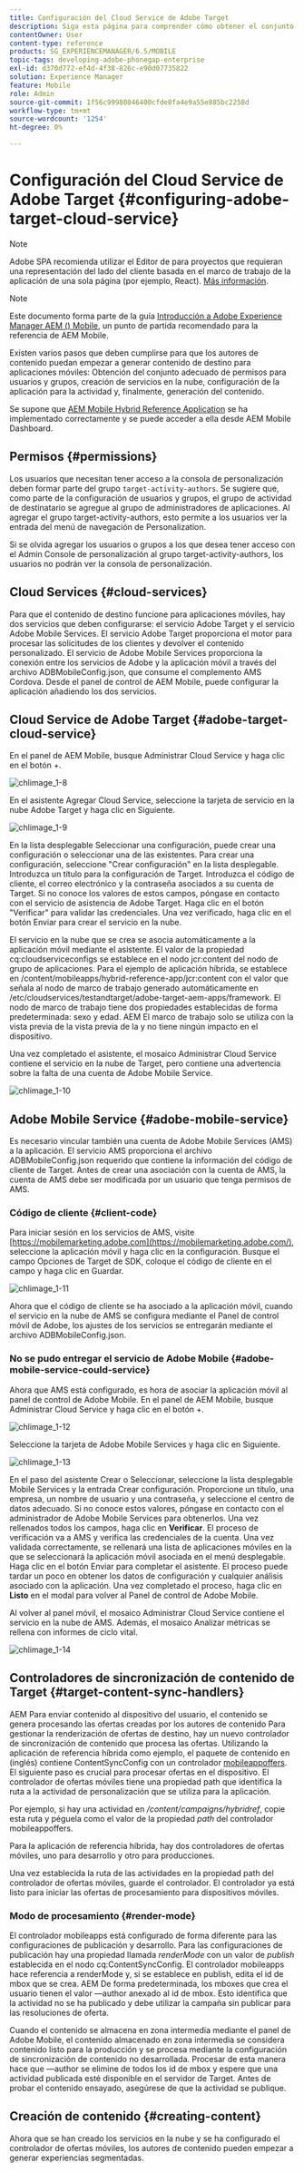 ```yaml
---
title: Configuración del Cloud Service de Adobe Target
description: Siga esta página para comprender cómo obtener el conjunto correcto de permisos para usuarios y grupos, crear servicios en la nube, configurar la aplicación para la actividad y, finalmente, generar el contenido.
contentOwner: User
content-type: reference
products: SG_EXPERIENCEMANAGER/6.5/MOBILE
topic-tags: developing-adobe-phonegap-enterprise
exl-id: d370d772-ef4d-4f38-826c-e90d07735822
solution: Experience Manager
feature: Mobile
role: Admin
source-git-commit: 1f56c99980846400cfde8fa4e9a55e885bc2258d
workflow-type: tm+mt
source-wordcount: '1254'
ht-degree: 0%

---
```


# Configuración del Cloud Service de Adobe Target {#configuring-adobe-target-cloud-service}

>[!NOTE]
>
>Adobe SPA recomienda utilizar el Editor de para proyectos que requieran una representación del lado del cliente basada en el marco de trabajo de la aplicación de una sola página (por ejemplo, React). [Más información](/help/sites-developing/spa-overview.md).

>[!NOTE]
>
>Este documento forma parte de la guía [Introducción a Adobe Experience Manager AEM () Mobile](/help/mobile/getting-started-aem-mobile.md), un punto de partida recomendado para la referencia de AEM Mobile.

Existen varios pasos que deben cumplirse para que los autores de contenido puedan empezar a generar contenido de destino para aplicaciones móviles: Obtención del conjunto adecuado de permisos para usuarios y grupos, creación de servicios en la nube, configuración de la aplicación para la actividad y, finalmente, generación del contenido.

Se supone que [AEM Mobile Hybrid Reference Application](https://github.com/Adobe-Marketing-Cloud-Apps/aem-mobile-hybrid-reference) se ha implementado correctamente y se puede acceder a ella desde AEM Mobile Dashboard.

## Permisos {#permissions}

Los usuarios que necesitan tener acceso a la consola de personalización deben formar parte del grupo `target-activity-authors`. Se sugiere que, como parte de la configuración de usuarios y grupos, el grupo de actividad de destinatario se agregue al grupo de administradores de aplicaciones. Al agregar el grupo target-activity-authors, esto permite a los usuarios ver la entrada del menú de navegación de Personalization.

Si se olvida agregar los usuarios o grupos a los que desea tener acceso con el Admin Console de personalización al grupo target-activity-authors, los usuarios no podrán ver la consola de personalización.

## Cloud Services {#cloud-services}

Para que el contenido de destino funcione para aplicaciones móviles, hay dos servicios que deben configurarse: el servicio Adobe Target y el servicio Adobe Mobile Services. El servicio Adobe Target proporciona el motor para procesar las solicitudes de los clientes y devolver el contenido personalizado. El servicio de Adobe Mobile Services proporciona la conexión entre los servicios de Adobe y la aplicación móvil a través del archivo ADBMobileConfig.json, que consume el complemento AMS Cordova. Desde el panel de control de AEM Mobile, puede configurar la aplicación añadiendo los dos servicios.

## Cloud Service de Adobe Target {#adobe-target-cloud-service}

En el panel de AEM Mobile, busque Administrar Cloud Service y haga clic en el botón +.

![chlimage_1-8](assets/chlimage_1-8.png)

En el asistente Agregar Cloud Service, seleccione la tarjeta de servicio en la nube Adobe Target y haga clic en Siguiente.

![chlimage_1-9](assets/chlimage_1-9.png)

En la lista desplegable Seleccionar una configuración, puede crear una configuración o seleccionar una de las existentes. Para crear una configuración, seleccione &quot;Crear configuración&quot; en la lista desplegable. Introduzca un título para la configuración de Target. Introduzca el código de cliente, el correo electrónico y la contraseña asociados a su cuenta de Target. Si no conoce los valores de estos campos, póngase en contacto con el servicio de asistencia de Adobe Target. Haga clic en el botón &quot;Verificar&quot; para validar las credenciales. Una vez verificado, haga clic en el botón Enviar para crear el servicio en la nube.

El servicio en la nube que se crea se asocia automáticamente a la aplicación móvil mediante el asistente. El valor de la propiedad cq:cloudserviceconfigs se establece en el nodo jcr:content del nodo de grupo de aplicaciones. Para el ejemplo de aplicación híbrida, se establece en /content/mobileapps/hybrid-reference-app/jcr:content con el valor que señala al nodo de marco de trabajo generado automáticamente en /etc/cloudservices/testandtarget/adobe-target-aem-apps/framework. El nodo de marco de trabajo tiene dos propiedades establecidas de forma predeterminada: sexo y edad. AEM El marco de trabajo solo se utiliza con la vista previa de la vista previa de la y no tiene ningún impacto en el dispositivo.

Una vez completado el asistente, el mosaico Administrar Cloud Service contiene el servicio en la nube de Target, pero contiene una advertencia sobre la falta de una cuenta de Adobe Mobile Service.

![chlimage_1-10](assets/chlimage_1-10.png)

## Adobe Mobile Service {#adobe-mobile-service}

Es necesario vincular también una cuenta de Adobe Mobile Services (AMS) a la aplicación. El servicio AMS proporciona el archivo ADBMobileConfig.json requerido que contiene la información del código de cliente de Target. Antes de crear una asociación con la cuenta de AMS, la cuenta de AMS debe ser modificada por un usuario que tenga permisos de AMS.

### Código de cliente {#client-code}

Para iniciar sesión en los servicios de AMS, visite [https://mobilemarketing.adobe.com](https://mobilemarketing.adobe.com/), seleccione la aplicación móvil y haga clic en la configuración. Busque el campo Opciones de Target de SDK, coloque el código de cliente en el campo y haga clic en Guardar.

![chlimage_1-11](assets/chlimage_1-11.png)

Ahora que el código de cliente se ha asociado a la aplicación móvil, cuando el servicio en la nube de AMS se configura mediante el Panel de control móvil de Adobe, los ajustes de los servicios se entregarán mediante el archivo ADBMobileConfig.json.

### No se pudo entregar el servicio de Adobe Mobile {#adobe-mobile-service-could-service}

Ahora que AMS está configurado, es hora de asociar la aplicación móvil al panel de control de Adobe Mobile. En el panel de AEM Mobile, busque Administrar Cloud Service y haga clic en el botón +.

![chlimage_1-12](assets/chlimage_1-12.png)

Seleccione la tarjeta de Adobe Mobile Services y haga clic en Siguiente.

![chlimage_1-13](assets/chlimage_1-13.png)

En el paso del asistente Crear o Seleccionar, seleccione la lista desplegable Mobile Services y la entrada Crear configuración. Proporcione un título, una empresa, un nombre de usuario y una contraseña, y seleccione el centro de datos adecuado. Si no conoce estos valores, póngase en contacto con el administrador de Adobe Mobile Services para obtenerlos. Una vez rellenados todos los campos, haga clic en **Verificar**. El proceso de verificación va a AMS y verifica las credenciales de la cuenta. Una vez validada correctamente, se rellenará una lista de aplicaciones móviles en la que se seleccionará la aplicación móvil asociada en el menú desplegable. Haga clic en el botón Enviar para completar el asistente. El proceso puede tardar un poco en obtener los datos de configuración y cualquier análisis asociado con la aplicación. Una vez completado el proceso, haga clic en **Listo** en el modal para volver al Panel de control de Adobe Mobile.

Al volver al panel móvil, el mosaico Administrar Cloud Service contiene el servicio en la nube de AMS. Además, el mosaico Analizar métricas se rellena con informes de ciclo vital.

![chlimage_1-14](assets/chlimage_1-14.png)

## Controladores de sincronización de contenido de Target {#target-content-sync-handlers}

AEM Para enviar contenido al dispositivo del usuario, el contenido se genera procesando las ofertas creadas por los autores de contenido Para gestionar la renderización de ofertas de destino, hay un nuevo controlador de sincronización de contenido que procesa las ofertas. Utilizando la aplicación de referencia híbrida como ejemplo, el paquete de contenido en (inglés) contiene ContentSyncConfig con un controlador [mobileappoffers](https://github.com/Adobe-Marketing-Cloud-Apps/aem-mobile-hybrid-reference/blob/master/aem-package/content-author/src/main/content/jcr_root/content/mobileapps/hybrid-reference-app/en/_jcr_content/pge-app/app-config-dev/targetOffers/.content.xml). El siguiente paso es crucial para procesar ofertas en el dispositivo. El controlador de ofertas móviles tiene una propiedad path que identifica la ruta a la actividad de personalización que se utiliza para la aplicación.

Por ejemplo, si hay una actividad en */content/campaigns/hybridref*, copie esta ruta y péguela como el valor de la propiedad *path* del controlador mobileappoffers.

Para la aplicación de referencia híbrida, hay dos controladores de ofertas móviles, uno para desarrollo y otro para producciones.

Una vez establecida la ruta de las actividades en la propiedad path del controlador de ofertas móviles, guarde el controlador. El controlador ya está listo para iniciar las ofertas de procesamiento para dispositivos móviles.

### Modo de procesamiento {#render-mode}

El controlador mobileapps está configurado de forma diferente para las configuraciones de publicación y desarrollo. Para las configuraciones de publicación hay una propiedad llamada *renderMode* con un valor de *publish* establecida en el nodo cq:ContentSyncConfig. El controlador mobileapps hace referencia a renderMode y, si se establece en publish, edita el id de mbox que se crea. AEM De forma predeterminada, los mboxes que crea el usuario tienen el valor —author anexado al id de mbox. Esto identifica que la actividad no se ha publicado y debe utilizar la campaña sin publicar para las resoluciones de oferta.

Cuando el contenido se almacena en zona intermedia mediante el panel de Adobe Mobile, el contenido almacenado en zona intermedia se considera contenido listo para la producción y se procesa mediante la configuración de sincronización de contenido no desarrollada. Procesar de esta manera hace que —author se elimine de todos los id de mbox y espere que una actividad publicada esté disponible en el servidor de Target. Antes de probar el contenido ensayado, asegúrese de que la actividad se publique.

## Creación de contenido {#creating-content}

Ahora que se han creado los servicios en la nube y se ha configurado el controlador de ofertas móviles, los autores de contenido pueden empezar a generar experiencias segmentadas.
